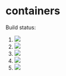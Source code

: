 # containers

Build status:

1. [![](https://github.com/milesba4/containers/workflows/tests-BST/badge.svg)](https://github.com/milesba4/containers/actions?query=workflow%3Atests-BST)
1. [![](https://github.com/milesba4/containers/workflows/tests-BinaryTree/badge.svg)](https://github.com/milesba4/containers/actions?query=workflow%3Atests-BinaryTree)
1. [![](https://github.com/milesba4/containers/workflows/tests-fibonacci/badge.svg)](https://github.com/milesba4/containers/actions?query=workflow%3Atests-fibonacci)
1. [![](https://github.com/milesba4/containers/workflows/tests-range/badge.svg)](https://github.com/milesba4/containers/actions?query=workflow%3Atests-range)
1. [![](https://github.com/milesba4/containers/workflows/tests-Heap/badge.svg)](https://github.com/milesba4/containers/actions?query=workflow%3Atests-Heap)
